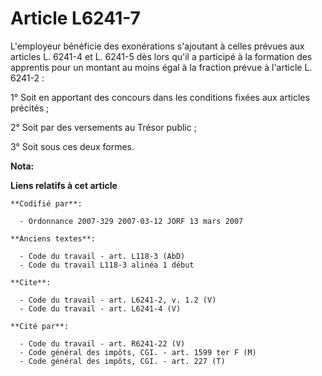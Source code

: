 # Article L6241-7

L'employeur bénéficie des exonérations s'ajoutant à celles prévues aux articles L. 6241-4 et L. 6241-5 dès lors qu'il a
participé à la formation des apprentis pour un montant au moins égal à la fraction prévue à l'article L. 6241-2 : 

1° Soit en apportant des concours dans les conditions fixées aux articles précités ; 

2° Soit par des versements au Trésor public ; 

3° Soit sous ces deux formes.

**Nota:**



**Liens relatifs à cet article**

	**Codifié par**:

	  - Ordonnance 2007-329 2007-03-12 JORF 13 mars 2007

	**Anciens textes**:

	  - Code du travail - art. L118-3 (AbD)
	  - Code du travail L118-3 alinéa 1 début

	**Cite**:

	  - Code du travail - art. L6241-2, v. 1.2 (V)
	  - Code du travail - art. L6241-4 (V)

	**Cité par**:

	  - Code du travail - art. R6241-22 (V)
	  - Code général des impôts, CGI. - art. 1599 ter F (M)
	  - Code général des impôts, CGI. - art. 227 (T)
